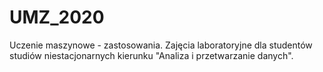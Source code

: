 # UMZ_2020

Uczenie maszynowe - zastosowania. 
Zajęcia laboratoryjne dla studentów studiów niestacjonarnych kierunku "Analiza i przetwarzanie danych".
